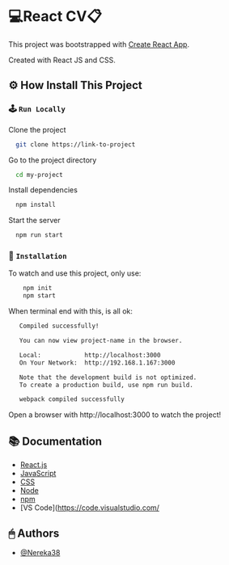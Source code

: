 # 💻React CV📋

This project was bootstrapped with [Create React App](https://github.com/facebook/create-react-app).

Created with React JS and CSS.

## ⚙️ How Install This Project

### 🕹 `Run Locally`

Clone the project

```bash
  git clone https://link-to-project
```

Go to the project directory

```bash
  cd my-project
```

Install dependencies

```bash
  npm install
```

Start the server

```bash
  npm run start
```
### 🧰 `Installation`

To watch and use this project, only use:

```bash
    npm init
    npm start
```
 When terminal end with this, is all ok:   
 ```bash
    Compiled successfully!

    You can now view project-name in the browser.

    Local:            http://localhost:3000
    On Your Network:  http://192.168.1.167:3000

    Note that the development build is not optimized.
    To create a production build, use npm run build.

    webpack compiled successfully
```
Open a browser with http://localhost:3000 to watch the project!

## 📚 Documentation

- [React.js](https://es.reactjs.org/)
- [JavaScript](https://www.javascript.com/)
- [CSS](https://developer.mozilla.org/en-US/docs/Web/CSS)
- [Node](https://nodejs.org/es/)
- [npm](https://www.npmjs.com/)
- [VS Code](https://code.visualstudio.com/

## 🖱 Authors

- [@Nereka38](https://github.com/Nereka38)
